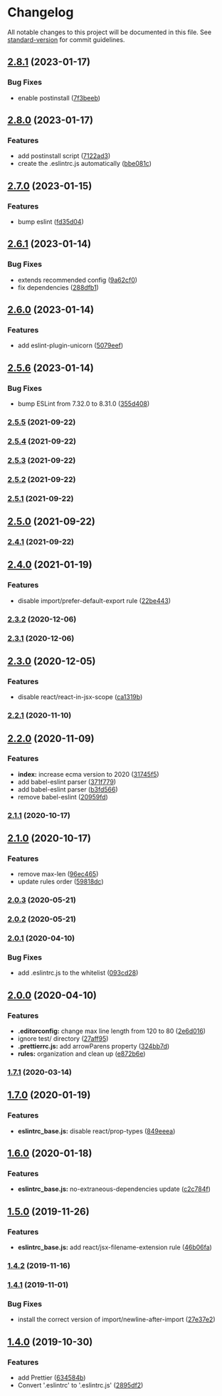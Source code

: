 # Changelog

All notable changes to this project will be documented in this file. See [standard-version](https://github.com/conventional-changelog/standard-version) for commit guidelines.

## [2.8.1](https://github.com/SandroMiguel/eslint-config-cecilia/compare/v2.8.0...v2.8.1) (2023-01-17)


### Bug Fixes

* enable postinstall ([7f3beeb](https://github.com/SandroMiguel/eslint-config-cecilia/commit/7f3beeb9c8d69ed480b57b2a99b95a94a5d9bb71))

## [2.8.0](https://github.com/SandroMiguel/eslint-config-cecilia/compare/v2.7.0...v2.8.0) (2023-01-17)


### Features

* add postinstall script ([7122ad3](https://github.com/SandroMiguel/eslint-config-cecilia/commit/7122ad38a417c58ab8a7cdbe9a2256bb8b84130e))
* create the .eslintrc.js automatically ([bbe081c](https://github.com/SandroMiguel/eslint-config-cecilia/commit/bbe081c3f6e133594b1e1b73c685de9894483d7b))

## [2.7.0](https://github.com/SandroMiguel/eslint-config-cecilia/compare/v2.6.1...v2.7.0) (2023-01-15)


### Features

* bump eslint ([fd35d04](https://github.com/SandroMiguel/eslint-config-cecilia/commit/fd35d042163782bba5d57a9d1b32a126c9569bea))

## [2.6.1](https://github.com/SandroMiguel/eslint-config-cecilia/compare/v2.6.0...v2.6.1) (2023-01-14)


### Bug Fixes

* extends recommended config ([9a62cf0](https://github.com/SandroMiguel/eslint-config-cecilia/commit/9a62cf03cc07933106d96cb92d7cc796546c924f))
* fix dependencies ([288dfb1](https://github.com/SandroMiguel/eslint-config-cecilia/commit/288dfb11adc115dc772b8bd91f9b923865f695b4))

## [2.6.0](https://github.com/SandroMiguel/eslint-config-cecilia/compare/v2.5.6...v2.6.0) (2023-01-14)


### Features

* add eslint-plugin-unicorn ([5079eef](https://github.com/SandroMiguel/eslint-config-cecilia/commit/5079eef6b48723e0cbb1863ce820311d76947185))

## [2.5.6](https://github.com/SandroMiguel/eslint-config-cecilia/compare/v2.5.5...v2.5.6) (2023-01-14)


### Bug Fixes

* bump ESLint from 7.32.0 to 8.31.0 ([355d408](https://github.com/SandroMiguel/eslint-config-cecilia/commit/355d408c8c433a638d24f12d1dcf3c4c4f6224bf))

### [2.5.5](https://github.com/SandroMiguel/eslint-config-cecilia/compare/v2.5.4...v2.5.5) (2021-09-22)

### [2.5.4](https://github.com/SandroMiguel/eslint-config-cecilia/compare/v2.5.3...v2.5.4) (2021-09-22)

### [2.5.3](https://github.com/SandroMiguel/eslint-config-cecilia/compare/v2.5.2...v2.5.3) (2021-09-22)

### [2.5.2](https://github.com/SandroMiguel/eslint-config-cecilia/compare/v2.5.1...v2.5.2) (2021-09-22)

### [2.5.1](https://github.com/SandroMiguel/eslint-config-cecilia/compare/v2.4.0...v2.5.1) (2021-09-22)

## [2.5.0](https://github.com/SandroMiguel/eslint-config-cecilia/compare/v2.4.0...v2.5.0) (2021-09-22)

### [2.4.1](https://github.com/SandroMiguel/eslint-config-cecilia/compare/v2.4.0...v2.4.1) (2021-09-22)

## [2.4.0](https://github.com/SandroMiguel/eslint-config-cecilia/compare/v2.3.2...v2.4.0) (2021-01-19)


### Features

* disable import/prefer-default-export rule ([22be443](https://github.com/SandroMiguel/eslint-config-cecilia/commit/22be443d594ba7766a7fdb49ea1721c3b286240b))

### [2.3.2](https://github.com/SandroMiguel/eslint-config-cecilia/compare/v2.3.0...v2.3.2) (2020-12-06)

### [2.3.1](https://github.com/SandroMiguel/eslint-config-cecilia/compare/v2.3.0...v2.3.1) (2020-12-06)

## [2.3.0](https://github.com/SandroMiguel/eslint-config-cecilia/compare/v2.2.1...v2.3.0) (2020-12-05)


### Features

* disable react/react-in-jsx-scope ([ca1319b](https://github.com/SandroMiguel/eslint-config-cecilia/commit/ca1319b3e41c10f4408a26dad3c487a677d71058))

### [2.2.1](https://github.com/SandroMiguel/eslint-config-cecilia/compare/v2.2.0...v2.2.1) (2020-11-10)

## [2.2.0](https://github.com/SandroMiguel/eslint-config-cecilia/compare/v2.1.1...v2.2.0) (2020-11-09)


### Features

* **index:** increase ecma version to 2020 ([31745f5](https://github.com/SandroMiguel/eslint-config-cecilia/commit/31745f57a9e3a83cd6b6ec96831b6f1cafeeb6a4))
* add babel-eslint parser ([371f779](https://github.com/SandroMiguel/eslint-config-cecilia/commit/371f779f3e6db06164468216528acdcab2a2ab62))
* add babel-eslint parser ([b3fd566](https://github.com/SandroMiguel/eslint-config-cecilia/commit/b3fd56662dbe9859d996a9023e7e2718cecc52a0))
* remove babel-eslint ([20959fd](https://github.com/SandroMiguel/eslint-config-cecilia/commit/20959fdc45aab6f4e9e7ec8cdd617ead47427704))

### [2.1.1](https://github.com/SandroMiguel/eslint-config-cecilia/compare/v2.1.0...v2.1.1) (2020-10-17)

## [2.1.0](https://github.com/SandroMiguel/eslint-config-cecilia/compare/v2.0.3...v2.1.0) (2020-10-17)


### Features

* remove max-len ([96ec465](https://github.com/SandroMiguel/eslint-config-cecilia/commit/96ec4656d28121e6b3fffc103cd1549bebc50f99))
* update rules order ([59818dc](https://github.com/SandroMiguel/eslint-config-cecilia/commit/59818dc4feb6b2f1e230e6e90ccf8eefad127efa))

### [2.0.3](https://github.com/SandroMiguel/eslint-config-cecilia/compare/v2.0.1...v2.0.3) (2020-05-21)

### [2.0.2](https://github.com/SandroMiguel/eslint-config-cecilia/compare/v2.0.1...v2.0.2) (2020-05-21)

### [2.0.1](https://github.com/SandroMiguel/eslint-config-cecilia/compare/v2.0.0...v2.0.1) (2020-04-10)


### Bug Fixes

* add .eslintrc.js to the whitelist ([093cd28](https://github.com/SandroMiguel/eslint-config-cecilia/commit/093cd28e2c932009ba9d3a91f38e60235d0ed2d9))

## [2.0.0](https://github.com/SandroMiguel/eslint-config-cecilia/compare/v1.7.1...v2.0.0) (2020-04-10)


### Features

* **.editorconfig:** change max line length from 120 to 80 ([2e6d016](https://github.com/SandroMiguel/eslint-config-cecilia/commit/2e6d016c2dbb287ab45eeb77e1b5eee26b57231b))
* ignore test/ directory ([27aff95](https://github.com/SandroMiguel/eslint-config-cecilia/commit/27aff9527c1eb8968998ee3d67e173428175fc6f))
* **.prettierrc.js:** add arrowParens property ([324bb7d](https://github.com/SandroMiguel/eslint-config-cecilia/commit/324bb7daf96d2037d4bc697c628c37c64bb84561))
* **rules:** organization and clean up ([e872b6e](https://github.com/SandroMiguel/eslint-config-cecilia/commit/e872b6ef110ed48a77762c64acf0ab67fe157264))

### [1.7.1](https://github.com/SandroMiguel/eslint-config-cecilia/compare/v1.7.0...v1.7.1) (2020-03-14)

## [1.7.0](https://github.com/SandroMiguel/eslint-config-cecilia/compare/v1.6.0...v1.7.0) (2020-01-19)


### Features

* **eslintrc_base.js:** disable react/prop-types ([849eeea](https://github.com/SandroMiguel/eslint-config-cecilia/commit/849eeeade5a4bc935fda1c36da78a5f4b4addf82))

## [1.6.0](https://github.com/SandroMiguel/eslint-config-cecilia/compare/v1.5.0...v1.6.0) (2020-01-18)


### Features

* **eslintrc_base.js:** no-extraneous-dependencies update ([c2c784f](https://github.com/SandroMiguel/eslint-config-cecilia/commit/c2c784f3340c742b8c49a92588c6172b7a3304b3))

## [1.5.0](https://github.com/SandroMiguel/eslint-config-cecilia/compare/v1.4.2...v1.5.0) (2019-11-26)


### Features

* **eslintrc_base.js:** add react/jsx-filename-extension rule ([46b06fa](https://github.com/SandroMiguel/eslint-config-cecilia/commit/46b06fa52112da4e283b1f894dee5bf650b00e6c))

### [1.4.2](https://github.com/SandroMiguel/eslint-config-cecilia/compare/v1.4.1...v1.4.2) (2019-11-16)

### [1.4.1](https://github.com/SandroMiguel/eslint-config-cecilia/compare/v1.4.0...v1.4.1) (2019-11-01)


### Bug Fixes

* install the correct version of import/newline-after-import ([27e37e2](https://github.com/SandroMiguel/eslint-config-cecilia/commit/27e37e2d822abb7b5602c44ff400b74cd1489a55))

## [1.4.0](https://github.com/SandroMiguel/eslint-config-cecilia/compare/v1.1.0...v1.4.0) (2019-10-30)


### Features

* add Prettier ([634584b](https://github.com/SandroMiguel/eslint-config-cecilia/commit/634584bac851b183f1f52a93737e300fcb3f947d))
* Convert '.eslintrc' to '.eslintrc.js' ([2895df2](https://github.com/SandroMiguel/eslint-config-cecilia/commit/2895df259f92e1106d687ed458738abb2494de30))
